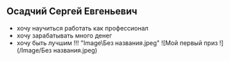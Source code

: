 ## Осадчий Сергей Евгеньевич 
* хочу научиться работать как профессионал 
* хочу зарабатывать много денег 
* хочу быть лучшим !!!
  "Image\Без названия.jpeg"
![Мой первый приз !](/Image/Без названия.jpeg)
